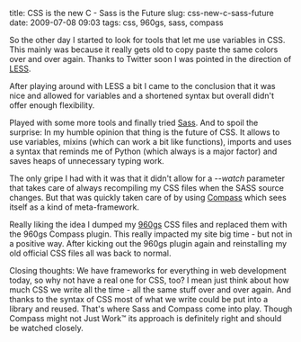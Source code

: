 title: CSS is the new C - Sass is the Future
slug: css-new-c-sass-future
date: 2009-07-08 09:03
tags: css, 960gs, sass, compass

So the other day I started to look for tools that let me use variables in CSS. This mainly was because it really gets old to copy paste the same colors over and over again. Thanks to Twitter soon I was pointed in the direction of [LESS](http://lesscss.org/).

After playing around with LESS a bit I came to the conclusion that it was nice and allowed for variables and a shortened syntax but overall didn't offer enough flexibility.

Played with some more tools and finally tried [Sass](http://sass-lang.com/). And to spoil the surprise: In my humble opinion that thing is the future of CSS. It allows to use variables, mixins (which can work a bit like functions), imports and uses a syntax that reminds me of Python (which always is a major factor) and saves heaps of unnecessary typing work.

The only gripe I had with it was that it didn't allow for a *--watch* parameter that takes care of always recompiling my CSS files when the SASS source changes. But that was quickly taken care of by using [Compass](http://compass-style.org/) which sees itself as a kind of meta-framework.

Really liking the idea I dumped my [960gs](http://960.gs/) CSS files and replaced them with the 960gs Compass plugin. This really impacted my site big time - but not in a positive way. After kicking out the 960gs plugin again and reinstalling my old official CSS files all was back to normal.

Closing thoughts: We have frameworks for everything in web development today, so why not have a real one for CSS, too? I mean just think about how much CSS we write all the time - all the same stuff over and over again. And thanks to the syntax of CSS most of what we write could be put into a library and reused. That's where Sass and Compass come into play. Though Compass might not Just Work™ its approach is definitely right and should be watched closely.
